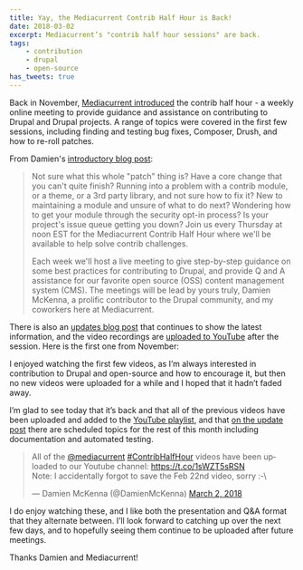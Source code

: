 ```yaml
---
title: Yay, the Mediacurrent Contrib Half Hour is Back!
date: 2018-03-02
excerpt: Mediacurrent’s "contrib half hour sessions" are back.
tags:
    - contribution
    - drupal
    - open-source
has_tweets: true
---
```


Back in November, [Mediacurrent introduced][1] the contrib half hour - a weekly
online meeting to provide guidance and assistance on contributing to Drupal and
Drupal projects. A range of topics were covered in the first few sessions,
including finding and testing bug fixes, Composer, Drush, and how to re-roll
patches.

From Damien's [introductory blog post][2]:

> Not sure what this whole "patch" thing is? Have a core change that you can't
> quite finish? Running into a problem with a contrib module, or a theme, or a
> 3rd party library, and not sure how to fix it? New to maintaining a module and
> unsure of what to do next? Wondering how to get your module through the
> security opt-in process? Is your project's issue queue getting you down? Join
> us every Thursday at noon EST for the Mediacurrent Contrib Half Hour where
> we'll be available to help solve contrib challenges.
>
> Each week we'll host a live meeting to give step-by-step guidance on some best
> practices for contributing to Drupal, and provide Q and A assistance for our
> favorite open source (OSS) content management system (CMS). The meetings will
> be lead by yours truly, Damien McKenna, a prolific contributor to the Drupal
> community, and my coworkers here at Mediacurrent.

There is also an [updates blog post][3] that continues to show the latest
information, and the video recordings are [uploaded to YouTube][0] after the
session. Here is the first one from November:

<!-- <div class="talk-video mb-4">
<iframe width="678" height="408" src="//www.youtube.com/embed/8xHE5y1rA1g" frameborder="0" allowfullscreen></iframe>
</div> -->

I enjoyed watching the first few videos, as I’m always interested in
contribution to Drupal and open-source and how to encourage it, but then no new
videos were uploaded for a while and I hoped that it hadn’t faded away.

I’m glad to see today that it’s back and that all of the previous videos have
been uploaded and added to the [YouTube playlist][0], and that [on the update
post][3] there are scheduled topics for the rest of this month including
documentation and automated testing.

<div class="mb-4">
<blockquote class="twitter-tweet" data-cards="hidden" data-lang="en"><p lang="en" dir="ltr">All of the <a href="https://twitter.com/mediacurrent?ref_src=twsrc%5Etfw">@mediacurrent</a> <a href="https://twitter.com/hashtag/ContribHalfHour?src=hash&amp;ref_src=twsrc%5Etfw">#ContribHalfHour</a> videos have been uploaded to our Youtube channel: <a href="https://t.co/1sWZT5sRSN">https://t.co/1sWZT5sRSN</a><br>Note: I accidentally forgot to save the Feb 22nd video, sorry :-\</p>&mdash; Damien McKenna (@DamienMcKenna) <a href="https://twitter.com/DamienMcKenna/status/969668677980315649?ref_src=twsrc%5Etfw">March 2, 2018</a></blockquote>
</div>

I do enjoy watching these, and I like both the presentation and Q&A format that
they alternate between. I’ll look forward to catching up over the next few days,
and to hopefully seeing them continue to be uploaded after future meetings.

Thanks Damien and Mediacurrent!

[0]: https://www.youtube.com/playlist?list=PLu-MxhbnjI9rHroPvZO5LEUhr58Yl0j_F
[1]:
  https://www.mediacurrent.com/blog/introducing-mediacurrent-contrib-half-hour
[2]:
  https://www.mediacurrent.com/blog/introducing-mediacurrent-contrib-half-hour
[3]:
  https://www.mediacurrent.com/blog/updates-mediacurrent-contrib-half-hour-weekly-meeting
